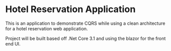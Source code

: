 # Hotel Reservation Application
This is an application to demonstrate CQRS while using a clean architecture for a hotel reservation web application.

Project will be built based off .Net Core 3.1 and using the blazor for the front end UI.

